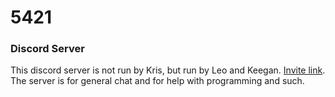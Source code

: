 # 5421

### Discord Server

This discord server is not run by Kris, but run by Leo and Keegan. [Invite link](https://discord.gg/CFhNJgk).
The server is for general chat and for help with programming and such.
